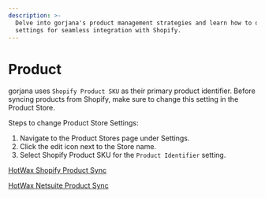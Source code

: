```yaml
---
description: >-
  Delve into gorjana's product management strategies and learn how to optimize SKU
  settings for seamless integration with Shopify.
---
```


# Product

gorjana uses `Shopify Product SKU` as their primary product identifier. Before syncing products from Shopify, make sure to change this setting in the Product Store.

Steps to change Product Store Settings:

1. Navigate to the Product Stores page under Settings.
2. Click the edit icon next to the Store name.
3. Select Shopify Product SKU for the `Product Identifier` setting.

[HotWax Shopify Product Sync](https://docs.hotwax.co/integration-resources/products/how-are-products-downloaded-from-shopify-to-hotwax-commerce)

[HotWax Netsuite Product Sync](https://docs.hotwax.co/deployment-and-configurations/v/netsuite/flows/products-and-inventory/importproductid)
